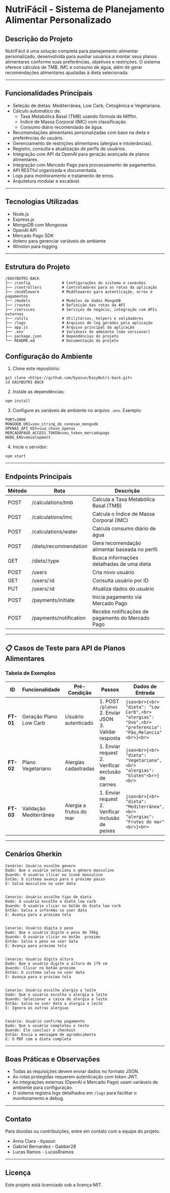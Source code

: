 # NutriFácil - Sistema de Planejamento Alimentar Personalizado

## Descrição do Projeto
NutriFácil é uma solução completa para planejamento alimentar personalizado, desenvolvida para auxiliar usuários a montar seus planos alimentares conforme suas preferências, objetivos e restrições. O sistema oferece cálculos de TMB, IMC e consumo de água, além de gerar recomendações alimentares ajustadas à dieta selecionada.

---

## Funcionalidades Principais

- Seleção de dietas: Mediterrânea, Low Carb, Cetogênica e Vegetariana.
- Cálculo automático de:
  - Taxa Metabólica Basal (TMB) usando fórmula de Mifflin.
  - Índice de Massa Corporal (IMC) com classificação.
  - Consumo diário recomendado de água.
- Recomendações alimentares personalizadas com base na dieta e preferências do usuário.
- Gerenciamento de restrições alimentares (alergias e intolerâncias).
- Registro, consulta e atualização de perfis de usuários.
- Integração com API da OpenAI para geração avançada de planos alimentares.
- Integração com Mercado Pago para processamento de pagamentos.
- API RESTful organizada e documentada.
- Logs para monitoramento e tratamento de erros.
- Arquitetura modular e escalável.

---

## Tecnologias Utilizadas

- Node.js
- Express.js
- MongoDB com Mongoose
- OpenAI API
- Mercado Pago SDK
- dotenv para gerenciar variáveis de ambiente
- Winston para logging

---

## Estrutura do Projeto

```
/EASYBUTRI-BACK
├── /config              # Configurações do sistema e conexões
├── /controllers         # Controladores para as rotas da aplicação
├── /middleware          # Middlewares para autenticação, erros e pagamentos
├── /models              # Modelos de dados MongoDB
├── /routes              # Definição das rotas da API
├── /services            # Serviços de negócio, integração com APIs externas
├── /utils               # Utilitários, helpers e validadores
├── /logs                # Arquivos de log gerados pela aplicação
├── app.js               # Arquivo principal da aplicação
├── .env                 # Variáveis de ambiente (não versionar)
├── package.json         # Dependências do projeto
└── README.md            # Documentação do projeto
```

## Configuração do Ambiente

1. Clone este repositório:

```
git clone <https://github.com/byasun/EasyNutri-back.git>
cd EASYBUTRI-BACK
```

2. Instale as dependências:

```
npm install
```

3. Configure as variáveis de ambiente no arquivo `.env`. Exemplo:

```
PORT=3000
MONGODB_URI=seu_string_de_conexao_mongodb
OPENAI_API_KEY=sua_chave_openai
MERCADOPAGO_ACCESS_TOKEN=seu_token_mercadopago
NODE_ENV=development
```

4. Inicie o servidor:

```
npm start
```

---

## Endpoints Principais

| Método | Rota                    | Descrição                                         |
|--------|-------------------------|---------------------------------------------------|
| POST   | /calculations/tmb       | Calcula a Taxa Metabólica Basal (TMB)             |
| POST   | /calculations/imc       | Calcula o Índice de Massa Corporal (IMC)          |
| POST   | /calculations/water     | Calcula consumo diário de água                    |
| POST   | /diets/recommendation   | Gera recomendação alimentar baseada no perfil     |
| GET    | /diets/:type            | Busca informações detalhadas de uma dieta         |
| POST   | /users                  | Cria novo usuário                                 |
| GET    | /users/:id              | Consulta usuário por ID                           |
| PUT    | /users/:id              | Atualiza dados do usuário                         |
| POST   | /payments/initiate      | Inicia pagamento via Mercado Pago                 |
| POST   | /payments/notification  | Recebe notificações de pagamento do Mercado Pago  |

---

## 📋 Casos de Teste para API de Planos Alimentares

### Tabela de Exemplos

| ID     | Funcionalidade          | Pré-Condição                   | Passos                                                                 | Dados de Entrada                                                                                                 | Resultado Esperado                                                       | Resultado Obtido                    | Status | Observações                     |
|--------|-------------------------|--------------------------------|-----------------------------------------------------------------------|-----------------------------------------------------------------------------------------------------------------|-------------------------------------------------------------------------|-------------------------------------|--------|---------------------------------|
| **FT-01** | Geração Plano Low Carb  | Usuário autenticado            | 1. POST `/planos`<br>2. Enviar JSON<br>3. Validar resposta           | ```json<br>{<br>  "dieta": "Low Carb",<br>  "alergias": "Ovo",<br>  "preferencia": "Pão,Melancia"<br>}<br>``` | Plano sem ovos e sem pão                                            | Plano retornou com pão              | ❌     | **Bug**: Pão não foi filtrado   |
| **FT-02** | Plano Vegetariano       | Alergias cadastradas           | 1. Enviar request<br>2. Verificar exclusão de carnes                 | ```json<br>{<br>  "dieta": "Vegetariana",<br>  "alergias": "Glúten"<br>}<br>```                                 | Plano sem glúten e sem produtos animais                             | Plano correto                       | ✅     |                                 |
| **FT-03** | Validação Mediterrânea  | Alergia a frutos do mar        | 1. Enviar request<br>2. Verificar inclusão de peixes                 | ```json<br>{<br>  "dieta": "Mediterrânea",<br>  "alergias": "Frutos do mar"<br>}<br>```                         | Plano com peixes mas sem camarão/siri                                | Plano correto                       | ✅     | Salmão permitido                |


---

## Cenários Gherkin

```
Cenário: Usuário escolhe genero 
Dado: Que o usuário seleciona o gênero masculino	 
Quando: O usuário clicar no ícone masculino 
Então: O sistema avança para o próximo passo  
E: Salva masculino no user data 


Cenario: Usuário escolhe tipo de dieta 
Dado: O usuário escolhe a dieta low carb 
Quando: O usuário clicar no botão da dieta low carb 
Então: Salva a informão so user data  
E: Avança para a próxima tela 

 
Cenario: Usuário digita o peso 
Dado: Que o usuário digite o peso de 70kg  
Quando: O usuário clicar no botão  proximo 
Então: Salva o peso no user data  
E: Avança para próxima tela 

 
Cenario: Usuário digita altura  
Dado: Que o usuário digite a altura de 179 cm 
Quando: Clicar no botão próximo  
Então: O sistema salva no user data  
E: Avança para a próxima tela 

 
Cenario: Usuário escolhe alergia a leite 
Dado: Que o usuário escolha a alergia a leite  
Quando: Selecionar a caixa de alergia a leite  
Então: Salva no user data a alergia a leite  
E: Ignora as outras alergias  

 
Cenário: Usuário confirma pagamento 
Dado: Que o usuário completou o teste  
Quando: Ele concluir o checkout 
Então: Envia a mensagem de agradecimento 
E: O PDF com a dieta completa
```

---
## Boas Práticas e Observações

- Todas as requisições devem enviar dados no formato JSON.
- As rotas protegidas requerem autenticação com token JWT.
- As integrações externas (OpenAI e Mercado Pago) usam variáveis de ambiente para configuração.
- O sistema registra logs detalhados em `/logs` para facilitar o monitoramento e debug.

---

## Contato

Para dúvidas ou contribuições, entre em contato com a equipe do projeto.

- Anna Clara - byasun
- Gabriel Bernardes - Gabber28
- Lucas Ramos - LucasRramos

---

## Licença

Este projeto está licenciado sob a licença MIT.
